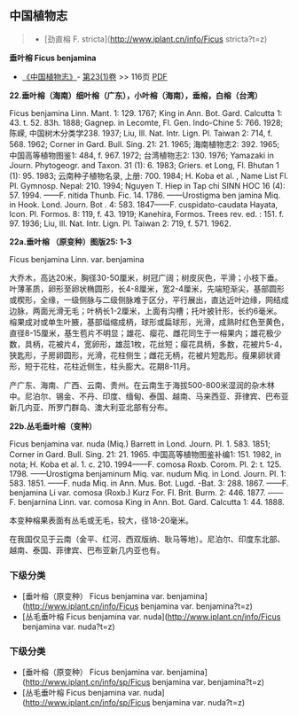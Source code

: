 
## 中国植物志

> * [劲直榕  F.  stricta](http://www.iplant.cn/info/Ficus stricta?t=z)


**垂叶榕 Ficus benjamina**

* [《中国植物志》](http://www.iplant.cn/frps)- [第23(1)卷](http://www.iplant.cn/frps/vol/23(1)) >> 116页 [PDF](http://www.iplant.cn/frps/pdf/23(1)/116.pdf)


**22.垂叶榕（海南）细叶榕（广东），小叶榕（海南），垂榕，白榕（台湾）**

Ficus benjamina Linn. Mant. 1: 129. 1767; King in Ann. Bot. Gard. Calcutta 1: 43. t. 52. 83h. 1888; Gagnep. in Lecomte, Fl. Gen. Indo-Chine 5: 766. 1928; 陈嵘, 中国树木分类学238. 1937; Liu, Ill. Nat. Intr. Lign. Pl. Taiwan 2: 714, f. 568. 1962; Corner in Gard. Bull. Sing. 21: 21. 1965; 海南植物志2: 392. 1965; 中国高等植物图鉴1: 484, f. 967. 1972; 台湾植物志2: 130. 1976; Yamazaki in Journ. Phytogeogr. and Taxon. 31 (1): 6. 1983; Griers. et Long, Fl. Bhutan 1 (1): 95. 1983; 云南种子植物名录, 上册: 700. 1984; H. Koba et al. , Name List Fl. Pl. Gymnosp. Nepal: 210. 1994; Nguyen T. Hiep in Tap chi SINN HOC 16 (4): 57. 1994. ——F. nitida Thunb. Fic. 14. 1786. ——Urostigma ben jamina Miq. in Hook. Lond. Journ. Bot . 4: 583. 1847——F. cuspidato-caudata Hayata, Icon. Pl. Formos. 8: 119, f. 43. 1919; Kanehira, Formos. Trees rev. ed. : 151. f. 97. 1936; Liu, Ill. Nat. Intr. Lign. Pl. Taiwan 2: 719, f. 571. 1962.

**22a.垂叶榕 （原变种）图版25: 1-3**

Ficus benjamina Linn. var. benjamina

大乔木，高达20米，胸径30-50厘米，树冠广阔；树皮灰色，平滑；小枝下垂。叶薄革质，卵形至卵状椭圆形，长4-8厘米，宽2-4厘米，先端短渐尖，基部圆形或楔形，全缘，一级侧脉与二级侧脉难于区分，平行展出，直达近叶边缘，网结成边脉，两面光滑无毛；叶柄长1-2厘米，上面有沟槽；托叶披针形，长约6毫米。榕果成对或单生叶腋，基部缢缩成柄，球形或扁球形，光滑，成熟时红色至黄色，直径8-15厘米，基生苞片不明显；雄花、瘿花、雌花同生于一榕果内；雄花极少数，具柄，花被片4，宽卵形，雄蕊1枚，花丝短；瘿花具柄，多数，花被片5-4，狭匙形，子房卵圆形，光滑，花柱侧生；雌花无柄，花被片短匙形。瘦果卵状肾形，短于花柱，花柱近侧生，柱头膨大。花期8-11月。

产广东、海南、广西、云南、贵州。在云南生于海拔500-800米湿润的杂木林中。尼泊尔、锡金、不丹、印度、缅甸、泰国、越南、马来西亚、菲律宾、巴布亚新几内亚、所罗门群岛、澳大利亚北部有分布。

**22b.丛毛垂叶榕（变种）**

Ficus benjamina var. nuda (Miq.) Barrett in Lond. Journ. Pl. 1. 583. 1851; Corner in Gard. Bull. Sing. 21: 21. 1965. 中国高等植物图鉴补编1: 151. 1982, in nota; H. Koba et al. 1. c. 210. 1994——F. comosa Roxb. Corom. Pl. 2: t. 125. 1798. ——Urostigma benjaminum Miq. var. nudum Miq. in Lond. Journ. Pl. 1: 583. 1851. ——F. nuda Miq. in Ann. Mus. Bot. Lugd. -Bat. 3: 288. 1867. ——F. benjamina Li var. comosa (Roxb.) Kurz For. Fl. Brit. Burm. 2: 446. 1877. ——F. benjarnina Linn. var. comosa King in Ann. Bot. Gard. Calcutta 1: 44. 1888.

本变种榕果表面有丛毛或无毛，较大，径18-20毫米。

在我国仅见于云南（金平、红河、西双版纳、耿马等地）。尼泊尔、印度东北部、越南、泰国、菲律宾、巴布亚新几内亚也有。

### 下级分类
* [垂叶榕（原变种）  Ficus benjamina var. benjamina](http://www.iplant.cn/info/Ficus benjamina var. benjamina?t=z)
* [丛毛垂叶榕  Ficus benjamina var. nuda](http://www.iplant.cn/info/Ficus benjamina var. nuda?t=z)

### 下级分类
* [垂叶榕（原变种）  Ficus benjamina var. benjamina](http://www.iplant.cn/info/sp/Ficus benjamina var. benjamina?t=z)
* [丛毛垂叶榕  Ficus benjamina var. nuda](http://www.iplant.cn/info/sp/Ficus benjamina var. nuda?t=z)
